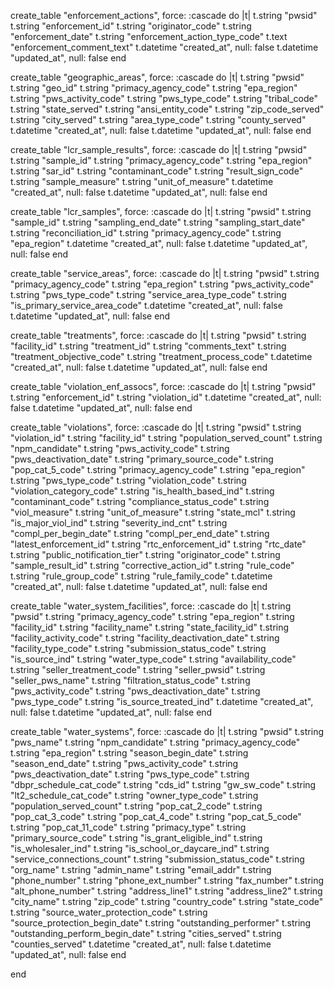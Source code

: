   create_table "enforcement_actions", force: :cascade do |t|
    t.string "pwsid"
    t.string "enforcement_id"
    t.string "originator_code"
    t.string "enforcement_date"
    t.string "enforcement_action_type_code"
    t.text "enforcement_comment_text"
    t.datetime "created_at", null: false
    t.datetime "updated_at", null: false
  end

  create_table "geographic_areas", force: :cascade do |t|
    t.string "pwsid"
    t.string "geo_id"
    t.string "primacy_agency_code"
    t.string "epa_region"
    t.string "pws_activity_code"
    t.string "pws_type_code"
    t.string "tribal_code"
    t.string "state_served"
    t.string "ansi_entity_code"
    t.string "zip_code_served"
    t.string "city_served"
    t.string "area_type_code"
    t.string "county_served"
    t.datetime "created_at", null: false
    t.datetime "updated_at", null: false
  end

  create_table "lcr_sample_results", force: :cascade do |t|
    t.string "pwsid"
    t.string "sample_id"
    t.string "primacy_agency_code"
    t.string "epa_region"
    t.string "sar_id"
    t.string "contaminant_code"
    t.string "result_sign_code"
    t.string "sample_measure"
    t.string "unit_of_measure"
    t.datetime "created_at", null: false
    t.datetime "updated_at", null: false
  end

  create_table "lcr_samples", force: :cascade do |t|
    t.string "pwsid"
    t.string "sample_id"
    t.string "sampling_end_date"
    t.string "sampling_start_date"
    t.string "reconciliation_id"
    t.string "primacy_agency_code"
    t.string "epa_region"
    t.datetime "created_at", null: false
    t.datetime "updated_at", null: false
  end

  create_table "service_areas", force: :cascade do |t|
    t.string "pwsid"
    t.string "primacy_agency_code"
    t.string "epa_region"
    t.string "pws_activity_code"
    t.string "pws_type_code"
    t.string "service_area_type_code"
    t.string "is_primary_service_area_code"
    t.datetime "created_at", null: false
    t.datetime "updated_at", null: false
  end

  create_table "treatments", force: :cascade do |t|
    t.string "pwsid"
    t.string "facility_id"
    t.string "treatment_id"
    t.string "comments_text"
    t.string "treatment_objective_code"
    t.string "treatment_process_code"
    t.datetime "created_at", null: false
    t.datetime "updated_at", null: false
  end

  create_table "violation_enf_assocs", force: :cascade do |t|
    t.string "pwsid"
    t.string "enforcement_id"
    t.string "violation_id"
    t.datetime "created_at", null: false
    t.datetime "updated_at", null: false
  end

  create_table "violations", force: :cascade do |t|
    t.string "pwsid"
    t.string "violation_id"
    t.string "facility_id"
    t.string "population_served_count"
    t.string "npm_candidate"
    t.string "pws_activity_code"
    t.string "pws_deactivation_date"
    t.string "primary_source_code"
    t.string "pop_cat_5_code"
    t.string "primacy_agency_code"
    t.string "epa_region"
    t.string "pws_type_code"
    t.string "violation_code"
    t.string "violation_category_code"
    t.string "is_health_based_ind"
    t.string "contaminant_code"
    t.string "compliance_status_code"
    t.string "viol_measure"
    t.string "unit_of_measure"
    t.string "state_mcl"
    t.string "is_major_viol_ind"
    t.string "severity_ind_cnt"
    t.string "compl_per_begin_date"
    t.string "compl_per_end_date"
    t.string "latest_enforcement_id"
    t.string "rtc_enforcement_id"
    t.string "rtc_date"
    t.string "public_notification_tier"
    t.string "originator_code"
    t.string "sample_result_id"
    t.string "corrective_action_id"
    t.string "rule_code"
    t.string "rule_group_code"
    t.string "rule_family_code"
    t.datetime "created_at", null: false
    t.datetime "updated_at", null: false
  end

  create_table "water_system_facilities", force: :cascade do |t|
    t.string "pwsid"
    t.string "primacy_agency_code"
    t.string "epa_region"
    t.string "facility_id"
    t.string "facility_name"
    t.string "state_facility_id"
    t.string "facility_activity_code"
    t.string "facility_deactivation_date"
    t.string "facility_type_code"
    t.string "submission_status_code"
    t.string "is_source_ind"
    t.string "water_type_code"
    t.string "availability_code"
    t.string "seller_treatment_code"
    t.string "seller_pwsid"
    t.string "seller_pws_name"
    t.string "filtration_status_code"
    t.string "pws_activity_code"
    t.string "pws_deactivation_date"
    t.string "pws_type_code"
    t.string "is_source_treated_ind"
    t.datetime "created_at", null: false
    t.datetime "updated_at", null: false
  end

  create_table "water_systems", force: :cascade do |t|
    t.string "pwsid"
    t.string "pws_name"
    t.string "npm_candidate"
    t.string "primacy_agency_code"
    t.string "epa_region"
    t.string "season_begin_date"
    t.string "season_end_date"
    t.string "pws_activity_code"
    t.string "pws_deactivation_date"
    t.string "pws_type_code"
    t.string "dbpr_schedule_cat_code"
    t.string "cds_id"
    t.string "gw_sw_code"
    t.string "lt2_schedule_cat_code"
    t.string "owner_type_code"
    t.string "population_served_count"
    t.string "pop_cat_2_code"
    t.string "pop_cat_3_code"
    t.string "pop_cat_4_code"
    t.string "pop_cat_5_code"
    t.string "pop_cat_11_code"
    t.string "primacy_type"
    t.string "primary_source_code"
    t.string "is_grant_eligible_ind"
    t.string "is_wholesaler_ind"
    t.string "is_school_or_daycare_ind"
    t.string "service_connections_count"
    t.string "submission_status_code"
    t.string "org_name"
    t.string "admin_name"
    t.string "email_addr"
    t.string "phone_number"
    t.string "phone_ext_number"
    t.string "fax_number"
    t.string "alt_phone_number"
    t.string "address_line1"
    t.string "address_line2"
    t.string "city_name"
    t.string "zip_code"
    t.string "country_code"
    t.string "state_code"
    t.string "source_water_protection_code"
    t.string "source_protection_begin_date"
    t.string "outstanding_performer"
    t.string "outstanding_perform_begin_date"
    t.string "cities_served"
    t.string "counties_served"
    t.datetime "created_at", null: false
    t.datetime "updated_at", null: false
  end

end
